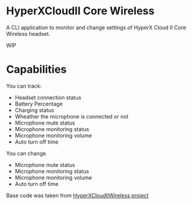 # HyperXCloudII Core Wireless
A CLI application to monitor and change settings of HyperX Cloud II Core Wireless headset.

WIP 

# Capabilities 

You can track: 
- Headset connection status
- Battery Percentage
- Charging status
- Wheather the microphone is connected or not
- Microphone mute status
- Microphone monitoring status
- Microphone monitoring volume
- Auto turn off time

You can change
- Microphone mute status
- Microphone monitoring status
- Microphone monitoring volume
- Auto turn off time


Base code was taken from [HyperXCloudIIWireless project](https://github.com/LennardKittner/HyperXCloudIIWireless) 

